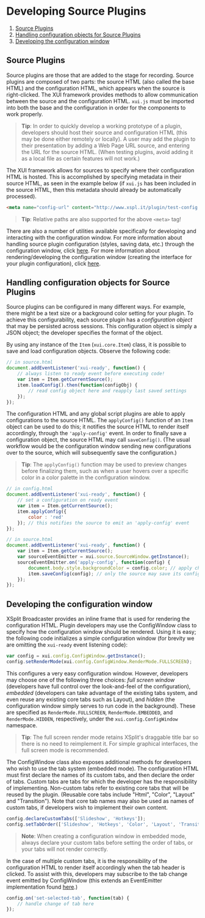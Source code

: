 # Developing Source Plugins

1. [Source Plugins](#source)
2. [Handling configuration objects for Source Plugins](#configObj)
3. [Developing the configuration window](#configWindow)

## <a name="source"></a> Source Plugins

Source plugins are those that are added to the stage for recording. Source plugins are composed of two parts: the source HTML (also called the base HTML) and the configuration HTML, which appears when the source is right-clicked. The XUI framework provides methods to allow communication between the source and the configuration HTML. `xui.js` must be imported into both the base and the configuration in order for the components to work properly.

> **Tip**: In order to quickly develop a working prototype of a plugin, developers should host their source and configuration HTML (this may be done either remotely or locally). A user may add the plugin to their presentation by adding a Web Page URL source, and entering the URL for the source HTML. (When testing plugins, avoid adding it as a local file as certain features will not work.)

The XUI framework allows for sources to specify where their configuration HTML is hosted. This is accomplished by specifying metadata in their source HTML, as seen in the example below (if `xui.js` has been included in the source HTML, then this metadata should already be automatically processed).
```html
<meta name="config-url" content="http://www.xspl.it/plugin/test-config.html">
```

> **Tip**: Relative paths are also supported for the above `<meta>` tag!

There are also a number of utilities available specifically for developing and interacting with the configuration window. For more information about handling source plugin configuration (styles, saving data, etc.) through the configuration window, click [here](#configObj).  For more information about rendering/developing the configuration window (creating the interface for your plugin configuration), click [here](#configWindow). 

## <a name="configObj"></a> Handling configuration objects for Source Plugins

Source plugins can be configured in many different ways. For example, there might be a text size or a background color setting for your plugin. To achieve this configurability, each source plugin has a *configuration object* that may be persisted across sessions. This configuration object is simply a JSON object; the developer specifies the format of the object.

By using any instance of the `Item` (`xui.core.Item`) class, it is possible to save and load configuration objects. Observe the following code:

```javascript
// in source.html
document.addEventListener('xui-ready', function() {
	// always listen to ready event before executing code!
	var item = Item.getCurrentSource();
	item.loadConfig().then(function(configObj) {
		// read config object here and reapply last saved settings
	});
});
```

The configuration HTML and any global script plugins are able to apply configurations to the source HTML. The `applyConfig()` function of an `Item` object can be used to do this; it notifies the source HTML to render itself accordingly, through the `'apply-config'` event. In order to finally save a configuration object, the source HTML may call `saveConfig()`. (The usual workflow would be the configuration window sending new configurations over to the source, which will subsequently save the configuration.)

> **Tip**: The `applyConfig()` function may be used to preview changes before finalizing them, such as when a user hovers over a specific color in a color palette in the configuration window.

```javascript
// in config.html
document.addEventListener('xui-ready', function() {
	// set a configuration on ready event
	var item = Item.getCurrentSource();
	item.applyConfig({
		color : 'red'
	}); // this notifies the source to emit an 'apply-config' event
});

// in source.html
document.addEventListener('xui-ready', function() {
	var item = Item.getCurrentSource();
	var sourceEventEmitter = xui.source.SourceWindow.getInstance(); 
	sourceEventEmitter.on('apply-config', function(config) {
		document.body.style.backgroundColor = config.color; // apply changes
		item.saveConfig(config); // only the source may save its config
	});
});
```

## <a name="configWindow"></a> Developing the configuration window

XSplit Broadcaster provides an inline frame that is used for rendering the configuration HTML. Plugin developers may use the ConfigWindow class to specify how the configuration window should be rendered. Using it is easy; the following code initializes a simple configuration window (for brevity we are omitting the `xui-ready` event listening code):

```javascript
var config = xui.config.ConfigWindow.getInstance();
config.setRenderMode(xui.config.ConfigWindow.RenderMode.FULLSCREEN);
```

This configures a very easy configuration window. However, developers may choose one of the following three choices: *full screen window* (developers have full control over the look-and-feel of the configuration), *embedded* (developers can take advantage of the existing tabs system, and even reuse any existing core tabs such as Layout), and *hidden* (the configuration window simply serves to run code in the background). These are specified as `RenderMode.FULLSCREEN`, `RenderMode.EMBEDDED`, and `RenderMode.HIDDEN`, respectively, under the `xui.config.ConfigWindow` namespace.

> **Tip**: The full screen render mode retains XSplit's draggable title bar so there is no need to reimplement it. For simple graphical interfaces, the full screen mode is recommended.

The ConfigWindow class also exposes additional methods for developers who wish to use the tab system (embedded mode). The configuration HTML must first declare the names of its custom tabs, and then declare the order of tabs. Custom tabs are tabs for which the developer has the responsibility of implementing. Non-custom tabs refer to existing core tabs that will be reused by the plugin. (Reusable core tabs include "Html", "Color", "Layout" and "Transition"). Note that core tab names may also be used as names of custom tabs, if developers wish to implement their own content.

```javascript
config.declareCustomTabs(['Slideshow', 'Hotkeys']);
config.setTabOrder(['Slideshow', 'Hotkeys', 'Color', 'Layout', 'Transition']);
```

> **Note**: When creating a configuration window in embedded mode, always declare your custom tabs before setting the order of tabs, or your tabs will not render correctly.

In the case of multiple custom tabs, it is the responsibility of the configuration HTML to render itself accordingly when the tab header is clicked. To assist with this, developers may subscribe to the tab change event emitted by ConfigWindow (this extends an EventEmitter implementation found [here](https://github.com/Wolfy87/EventEmitter).)

```javascript
config.on('set-selected-tab', function(tab) {
	// handle change of tab here
});
```

